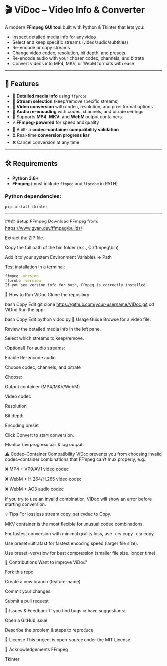 # 🎬 ViDoc – Video Info & Converter

A modern **FFmpeg GUI tool** built with Python & Tkinter that lets you:
- Inspect detailed media info for any video
- Select and keep specific streams (video/audio/subtitles)
- Re-encode or copy streams
- Change video codec, resolution, bit depth, and presets
- Re-encode audio with your chosen codec, channels, and bitrate
- Convert videos into MP4, MKV, or WebM formats with ease

---

## 🚀 Features

- 📜 **Detailed media info** using `ffprobe`
- 🎯 **Stream selection** (keep/remove specific streams)
- 🎥 **Video conversion** with codec, resolution, and pixel format options
- 🎵 **Audio re-encoding** with codec, channels, and bitrate settings
- 💾 Supports **MP4**, **MKV**, and **WebM** output containers
- ⚡ **FFmpeg-powered** for speed and quality
- 🚫 Built-in **codec–container compatibility validation**
- ⏳ Real-time **conversion progress bar**
- ❌ Cancel conversion at any time

---

## 🛠 Requirements

- **Python 3.8+**
- **FFmpeg** (must include `ffmpeg` and `ffprobe` in PATH)

### Python dependencies:
```bash
pip install tkinter
```
---

##📦 Setup FFmpeg
Download FFmpeg from: https://www.gyan.dev/ffmpeg/builds/

Extract the ZIP file.

Copy the full path of the bin folder (e.g., C:\ffmpeg\bin)

Add it to your system Environment Variables → Path

Test installation in a terminal:
```bash
ffmpeg -version
ffprobe -version
If you see version info for both, FFmpeg is correctly installed.
```

🚀 How to Run ViDoc
Clone the repository:

bash
Copy
Edit
git clone https://github.com/your-username/ViDoc.git
cd ViDoc
Run the app:

bash
Copy
Edit
python vidoc.py
📖 Usage Guide
Browse for a video file.

Review the detailed media info in the left pane.

Select which streams to keep/remove.

(Optional) For audio streams:

Enable Re-encode audio

Choose codec, channels, and bitrate

Choose:

Output container (MP4/MKV/WebM)

Video codec

Resolution

Bit depth

Encoding preset

Click Convert to start conversion.

Monitor the progress bar & log output.

⚠️ Codec–Container Compatibility
ViDoc prevents you from choosing invalid codec–container combinations that FFmpeg can’t mux properly, e.g.:

❌ MP4 + VP9/AV1 video codec

❌ WebM + H.264/H.265 video codec

❌ WebM + AC3 audio codec

If you try to use an invalid combination, ViDoc will show an error before starting conversion.

💡 Tips
For lossless stream copy, set codec to Copy.

MKV container is the most flexible for unusual codec combinations.

For fastest conversion with minimal quality loss, use -c:v copy -c:a copy.

Use preset=ultrafast for fastest encoding speed (larger file size).

Use preset=veryslow for best compression (smaller file size, longer time).

🧩 Contributions
Want to improve ViDoc?

Fork this repo

Create a new branch (feature-name)

Commit your changes

Submit a pull request

📩 Issues & Feedback
If you find bugs or have suggestions:

Open a GitHub issue

Describe the problem & steps to reproduce

📜 License
This project is open-source under the MIT License.

🙌 Acknowledgements
FFmpeg

Tkinter

